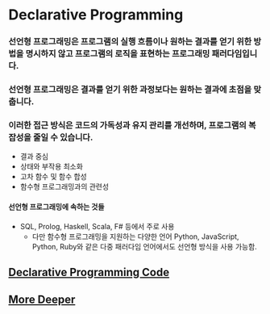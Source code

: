 # Declarative Programming 

### 선언형 프로그래밍은 프로그램의 실행 흐름이나 원하는 결과를 얻기 위한 방법을 명시하지 않고 프로그램의 로직을 표현하는 프로그래밍 패러다임입니다. 

### 선언형 프로그래밍은 결과를 얻기 위한 과정보다는 원하는 결과에 초점을 맞춥니다. 

### 이러한 접근 방식은 코드의 가독성과 유지 관리를 개선하며, 프로그램의 복잡성을 줄일 수 있습니다.

- 결과 중심 
- 상태와 부작용 최소화 
- 고차 함수 및 함수 합성 
- 함수형 프로그래밍과의 관련성 

#### 선언형 프로그래밍에 속하는 것들 

- SQL, Prolog, Haskell, Scala, F# 등에서 주로 사용 
  - 다만 함수형 프로그래밍을 지원하는 다양한 언어 Python, JavaScript, Python, Ruby와 같은 다중 패러다임 언어에서도 선언형 방식을 사용 가능함. 


## [Declarative Programming Code](https://github-history.netlify.app/keepinmindsh/lines_edu/blob/main/paradigm/03/declarative_programming.go)

## [More Deeper](https://github.com/keepinmindsh/lines_edu/blob/main/paradigm/03/declarative_programming_deeper.md)
